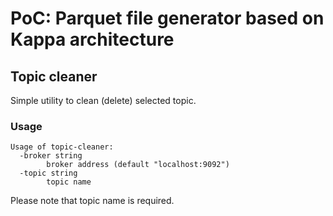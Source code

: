 # PoC: Parquet file generator based on Kappa architecture

## Topic cleaner

Simple utility to clean (delete) selected topic.

### Usage

```
Usage of topic-cleaner:
  -broker string
        broker address (default "localhost:9092")
  -topic string
        topic name
```

Please note that topic name is required.
